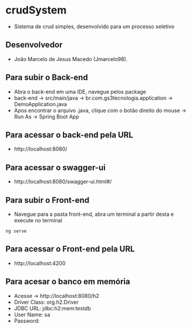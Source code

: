 # crudSystem
* Sistema de crud simples, desenvolvido para um processo seletivo

## Desenvolvedor
* João Marcelo de Jesus Macedo (Jmarcelo98).

## Para subir o Back-end
* Abra o back-end em uma IDE, navegue pelos package
* back-end -> src/main/java -> br.com.gs3tecnologia.application -> DemoApplication.java
* Apos encontrar o arquivo .java, clique com o botão direito do mouse -> Run As -> Spring Boot App

## Para acessar o back-end pela URL
* http://localhost:8080/

## Para acessar o swagger-ui
* http://localhost:8080/swagger-ui.html#/

## Para subir o Front-end
* Navegue para a pasta front-end, abra um terminal a partir desta e execute no terminal
```shell
ng serve
```

## Para acessar o Front-end pela URL
* http://localhost:4200


## Para acesar o banco em memória
* Acesse -> http://localhost:8080/h2
* Driver Class:	org.h2.Driver
* JDBC URL: jdbc:h2:mem:testdb
* User Name: sa
* Password: 

